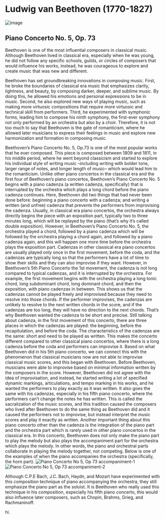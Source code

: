 # Ludwig van Beethoven (1770-1827)
![image](https://github.com/user-attachments/assets/65fc2549-fc64-450e-af51-e8633467864a)
## Piano Concerto No. 5, Op. 73

Beethoven is one of the most influential composers in classical music. Although Beethoven lived in classical era, especially when he was young, he did not follow any specific schools, guilds, or circles of composers that would influence his works, instead, he was courageous to explore and create music that was new and different.

Beethoven has set groundbreaking innovations in composing music. First, he broke the boundaries of classical era music that emphasizes clarity, lightness, and beauty, by composing darker, deeper, and sublime music. By doing this, he allowed his emotions and personal expressions to be in music. Second, he also explored new ways of playing music, such as making more virtuosic compositions that require more virtuosic and technical skill from performers. Third, he experimented with symphonic forms, leading him to compose his ninth symphony, the first-ever symphony not only performed by an orchestra but also by a choir. Therefore, it is not too much to say that Beethoven is the gate of romanticism, where he allowed later musicians to express their feelings in music and explore new harmonization and formation in composing music.

Beethoven’s Piano Concerto No. 5, Op.73 is one of the most popular works that he ever composed. This piece is composed between 1809 and 1811, in his middle period, where he went beyond classicism and started to explore his individual style of writing music –including writing with bolder tone, larger range of notes, and longer length of music– which would lead him to the romanticism. 
Unlike other piano concertos in the classical era and the first four of Beethoven’s piano concertos, Beethoven’s Piano Concerto No. 5 begins with a piano cadenza (a written cadenza, specifically) that is interrupted by the orchestra which plays a long chord before the piano cadenza continues. Here, Beethoven did two things that had never been done before: beginning a piano concerto with a cadenza; and writing a written (and unfree) cadenza that prevents the performers from improvising the cadenza. 
Usually, in classical era piano concertos, the orchestra always directly begins the piece with an exposition part, typically two to three minutes long, which will be replayed by the piano (that’s why it’s called double exposition). However, in Beethoven’s Piano Concerto No. 5, the orchestra played a chord, followed by a piano cadenza which will be followed by the orchestra playing a chord again, and followed by a piano cadenza again, and this will happen one more time before the orchestra plays the exposition part.
Cadenzas in other classical era piano concertos are usually played only once in the first movement, before the coda, and the cadenzas are typically long so that the performers have a lot of time to show their skills and they can also improvise if they want. However, in Beethoven’s 5th Piano Concerto the 1st movement, the cadenza is not long compared to typical cadenzas, and it is interrupted by the orchestra. For example, the first movement begins with the orchestra playing a long tonic chord, long subdominant chord, long dominant chord, and then the exposition, with piano cadenzas in between. This shows us that the cadenzas cannot be played freely and improvised because they need to resolve into those chords. If the performer improvises, the cadenzas are unlikely to resolve to the next written chords in the score, and if the cadenzas are too long, they will have no direction to the next chords. That’s why Beethoven wanted the cadenza to be short and precise.
Still talking about cadenza, in the first movement of this concerto, there are three places in which the cadenzas are played: the beginning, before the recapitulation, and before the coda. The characteristics of the cadenzas are the same: short and need to be played as written. This makes the concerto different compared to other classical piano concertos, where there is a long cadenza before the coda and performers can improvise it. 
Based on what Beethoven did in his 5th piano concerto, we can connect this with the phenomenon that classical musicians now are not able to improvise classical music scores, and this began with Beethoven. Before Beethoven, musicians were able to improvise based on minimal information written by the composers in the score. However, Beethoven did not agree with the idea of improvisation, and instead, he started writing a lot of specified dynamic markings, articulations, and tempo marking in his works, and he wanted the performers to play exactly as it was written. It also goes the same with his cadenzas, especially in his fifth piano concerto, where the performers can’t change the notes he has written. This is called the sacralization of the music scores, and this tradition caused the composers who lived after Beethoven to do the same thing as Beethoven did and it caused the performers not to improvise, but instead interpret the music scores and play it exactly as written.
Another important thing about this piano concerto other than the cadenza is the integration of the piano part and the orchestra part which is rarely used in other piano concertos in the classical era. In this concerto, Beethoven does not only make the piano part to play the melody but also plays the accompaniment part for the orchestra which plays the melody. In other words, the piano and orchestral parts collaborate in playing the melody together, not competing. Below is one of the examples of when the piano accompanies the orchestra (specifically, the horn part).
![Piano Concerto No  5, Op  73 accompaniment-1](https://github.com/user-attachments/assets/35f00c9e-fabd-4f36-9e5d-a454c4646fe2)
![Piano Concerto No  5, Op  73 accompaniment-2](https://github.com/user-attachments/assets/bd058033-c716-4cfe-a7e1-b3854e3f6a48)


Although C.P.E Bach, J.C. Bach, Haydn, and Mozart have experimented with this composition technique of piano accompanying the orchestra, they still emphasize the piano part as the soloist. It is Beethoven who really used this technique in his composition, especially his fifth piano concerto, this would also influence later composers, such as Chopin, Brahms, Grieg, and Rachmaninoff.

hi.

